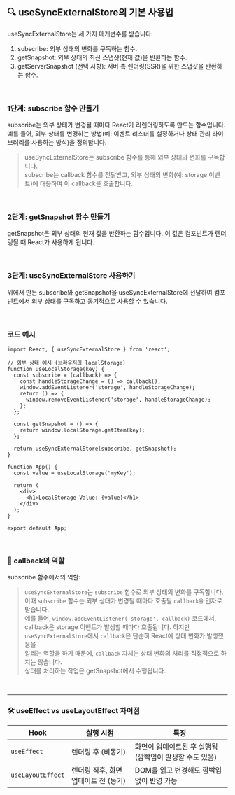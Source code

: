 ## 🔍 useSyncExternalStore의 기본 사용법

useSyncExternalStore는 세 가지 매개변수를 받습니다:

1. subscribe: 외부 상태의 변화를 구독하는 함수.
2. getSnapshot: 외부 상태의 최신 스냅샷(현재 값)을 반환하는 함수.
3. getServerSnapshot (선택 사항): 서버 측 렌더링(SSR)을 위한 스냅샷을 반환하는 함수.

<br>

### 1단계: subscribe 함수 만들기

subscribe는 외부 상태가 변경될 때마다 React가 리렌더링하도록 만드는 함수입니다.  
예를 들어, 외부 상태를 변경하는 방법(예: 이벤트 리스너를 설정하거나 상태 관리 라이브러리를 사용하는 방식)을 정의합니다.

> useSyncExternalStore는 subscribe 함수를 통해 외부 상태의 변화를 구독합니다.  
>  subscribe는 callback 함수를 전달받고, 외부 상태의 변화(예: storage 이벤트)에 대응하여 이 callback을 호출합니다.

<br>

### 2단계: getSnapshot 함수 만들기

getSnapshot은 외부 상태의 현재 값을 반환하는 함수입니다.
이 값은 컴포넌트가 렌더링될 때 React가 사용하게 됩니다.

<br>

### 3단계: useSyncExternalStore 사용하기

위에서 만든 subscribe와 getSnapshot을 useSyncExternalStore에 전달하여 컴포넌트에서 외부 상태를 구독하고 동기적으로 사용할 수 있습니다.

<br>

### 코드 예시

```
import React, { useSyncExternalStore } from 'react';

// 외부 상태 예시 (브라우저의 localStorage)
function useLocalStorage(key) {
  const subscribe = (callback) => {
    const handleStorageChange = () => callback();
    window.addEventListener('storage', handleStorageChange);
    return () => {
      window.removeEventListener('storage', handleStorageChange);
    };
  };

  const getSnapshot = () => {
    return window.localStorage.getItem(key);
  };

  return useSyncExternalStore(subscribe, getSnapshot);
}

function App() {
  const value = useLocalStorage('myKey');

  return (
    <div>
      <h1>LocalStorage Value: {value}</h1>
    </div>
  );
}

export default App;

```

<br>

### 📌 callback의 역할

subscribe 함수에서의 역할:

> `useSyncExternalStore`는 `subscribe` 함수로 외부 상태의 변화를 구독합니다.  
> 이때 `subscribe` 함수는 외부 상태가 변경될 때마다 호출될 `callback을` 인자로 받습니다.  
> 예를 들어, `window.addEventListener('storage', callback)` 코드에서,  
> callback은 storage 이벤트가 발생할 때마다 호출됩니다.
> 하지만 `useSyncExternalStore`에서 `callback`은 단순히 React에 상태 변화가 발생했음을  
> 알리는 역할을 하기 때문에, `callback` 자체는 상태 변화의 처리를 직접적으로 하지는 않습니다.  
> 상태를 처리하는 작업은 getSnapshot에서 수행됩니다.

<br>

---

### 🛠️ useEffect vs useLayoutEffect 차이점

| Hook              | 실행 시점                            | 특징                                                    |
| ----------------- | ------------------------------------ | ------------------------------------------------------- |
| `useEffect`       | 렌더링 후 (비동기)                   | 화면이 업데이트된 후 실행됨 (깜빡임이 발생할 수도 있음) |
| `useLayoutEffect` | 렌더링 직후, 화면 업데이트 전 (동기) | DOM을 읽고 변경해도 깜빡임 없이 반영 가능               |
